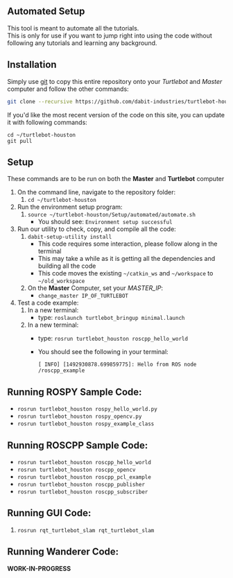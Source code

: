 ## Automated Setup
This tool is meant to automate all the tutorials.  
This is only for use if you want to jump right into using the code without following any tutorials and learning any background. 

## Installation
Simply use [git](http://rogerdudler.github.io/git-guide/
) to copy this entire repository onto your *Turtlebot* and *Master* computer and follow the other commands:
```bash
git clone --recursive https://github.com/dabit-industries/turtlebot-houston ~/turtlebot-houston
```

If you'd like the most recent version of the code on this site, you can update it with following commands:
```
cd ~/turtlebot-houston
git pull
```

## Setup
These commands are to be run on both the **Master** and **Turtlebot** computer
1. On the command line, navigate to the repository folder:
    1. `cd ~/turtlebot-houston`
2. Run the environment setup program:
    1. `source ~/turtlebot-houston/Setup/automated/automate.sh`
        * You should see: `Environment setup successful`
3. Run our utility to check, copy, and compile all the code:
    1. `dabit-setup-utility install`
        * This code requires some interaction, please follow along in the terminal
        * This may take a while as it is getting all the dependencies and building all the code
        * This code moves the existing `~/catkin_ws` and `~/workspace` to `~/old_workspace`
    2. On the **Master** Computer, set your *MASTER_IP*:
        * `change_master IP_OF_TURTLEBOT`
4. Test a code example:
    1. In a new terminal:
        * type: `roslaunch turtlebot_bringup minimal.launch`
    2. In a new terminal:
        * type: `rosrun turtlebot_houston roscpp_hello_world`
        * You should see the following in your terminal:
        
            ```
            [ INFO] [1492930878.699859775]: Hello from ROS node /roscpp_example
            ```

## Running ROSPY Sample Code:
* `rosrun turtlebot_houston rospy_hello_world.py`
* `rosrun turtlebot_houston rospy_opencv.py`
* `rosrun turtlebot_houston rospy_example_class`

## Running ROSCPP Sample Code:
* `rosrun turtlebot_houston roscpp_hello_world`
* `rosrun turtlebot_houston roscpp_opencv`
* `rosrun turtlebot_houston roscpp_pcl_example`
* `rosrun turtlebot_houston roscpp_publisher`
* `rosrun turtlebot_houston roscpp_subscriber`

## Running GUI Code:
1. `rosrun rqt_turtlebot_slam rqt_turtlebot_slam`

## Running Wanderer Code:
**WORK-IN-PROGRESS**
